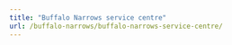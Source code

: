 ```yaml
---
title: "Buffalo Narrows service centre"
url: /buffalo-narrows/buffalo-narrows-service-centre/
---
```

